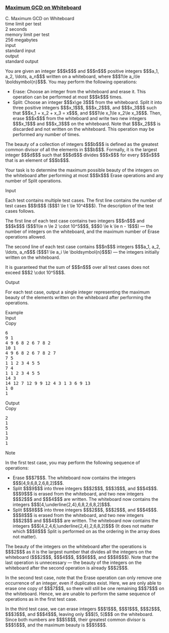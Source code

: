 <h3><a href="https://codeforces.com/contest/2156/problem/C" target="_blank" rel="noopener noreferrer">Maximum GCD on Whiteboard</a></h3>

<div class="header"><div class="title">C. Maximum GCD on Whiteboard</div><div class="time-limit"><div class="property-title">time limit per test</div>2 seconds</div><div class="memory-limit"><div class="property-title">memory limit per test</div>256 megabytes</div><div class="input-file input-standard"><div class="property-title">input</div>standard input</div><div class="output-file output-standard"><div class="property-title">output</div>standard output</div></div><div><p> </p><p>You are given an integer $$$k$$$ and $$$n$$$ positive integers $$$a_1, a_2, \ldots, a_n$$$ written on a whiteboard, where $$$1\le a_i\le \boldsymbol{n}$$$. You may perform the following operations:</p><ul> <li> <span class="tex-font-style-bf">Erase</span>: Choose an integer from the whiteboard and erase it. This operation can be performed at most $$$k$$$ times. </li><li> <span class="tex-font-style-bf">Split</span>: Choose an integer $$$x\ge 3$$$ from the whiteboard. Split it into three positive integers $$$x_1$$$, $$$x_2$$$, and $$$x_3$$$ such that $$$x_1 + x_2 + x_3 = x$$$, and $$$1\le x_1\le x_2\le x_3$$$. Then, erase $$$x$$$ from the whiteboard and write two new integers $$$x_1$$$ and $$$x_3$$$ on the whiteboard. Note that $$$x_2$$$ is <span class="tex-font-style-bf">discarded</span> and <span class="tex-font-style-bf">not</span> written on the whiteboard. This operation may be performed any number of times. </li></ul><p>The <span class="tex-font-style-it">beauty</span> of a collection of integers $$$b$$$ is defined as the greatest common divisor of all the elements in $$$b$$$. Formally, it is the largest integer $$$d$$$ such that $$$d$$$ divides $$$x$$$ for every $$$x$$$ that is an element of $$$b$$$.</p><p>Your task is to determine the maximum possible beauty of the integers on the whiteboard after performing at most $$$k$$$ <span class="tex-font-style-bf">Erase</span> operations and any number of <span class="tex-font-style-bf">Split</span> operations.</p></div><div class="input-specification"><div class="section-title">Input</div><p>Each test contains multiple test cases. The first line contains the number of test cases $$$t$$$ ($$$1 \le t \le 10^4$$$). The description of the test cases follows. </p><p>The first line of each test case contains two integers $$$n$$$ and $$$k$$$ ($$$1\le n \le 2 \cdot 10^5$$$, $$$0 \le k \le n - 1$$$) — the number of integers on the whiteboard, and the maximum number of <span class="tex-font-style-bf">Erase</span> operations allowed.</p><p>The second line of each test case contains $$$n$$$ integers $$$a_1, a_2, \ldots, a_n$$$ ($$$1 \le a_i \le \boldsymbol{n}$$$) — the integers initially written on the whiteboard.</p><p>It is guaranteed that the sum of $$$n$$$ over all test cases does not exceed $$$2 \cdot 10^5$$$. </p></div><div class="output-specification"><div class="section-title">Output</div><p>For each test case, output a single integer representing the maximum beauty of the elements written on the whiteboard after performing the operations.</p></div><div class="sample-tests"><div class="section-title">Example</div><div class="sample-test"><div class="input"><div class="title">Input<div title="Copy" data-clipboard-target="#id003968868684398358" id="id005199810723344395" class="input-output-copier">Copy</div></div><pre id="id003968868684398358"><div class="test-example-line test-example-line-even test-example-line-0">6</div><div class="test-example-line test-example-line-odd test-example-line-1">9 1</div><div class="test-example-line test-example-line-odd test-example-line-1">4 9 6 8 2 6 7 8 2</div><div class="test-example-line test-example-line-even test-example-line-2">10 1</div><div class="test-example-line test-example-line-even test-example-line-2">4 9 6 8 2 6 7 8 2 7</div><div class="test-example-line test-example-line-odd test-example-line-3">7 5</div><div class="test-example-line test-example-line-odd test-example-line-3">1 1 2 3 4 5 5</div><div class="test-example-line test-example-line-even test-example-line-4">7 4</div><div class="test-example-line test-example-line-even test-example-line-4">1 1 2 3 4 5 5</div><div class="test-example-line test-example-line-odd test-example-line-5">14 3</div><div class="test-example-line test-example-line-odd test-example-line-5">14 12 7 12 9 9 12 4 3 1 3 6 9 13</div><div class="test-example-line test-example-line-even test-example-line-6">1 0</div><div class="test-example-line test-example-line-even test-example-line-6">1</div></pre></div><div class="output"><div class="title">Output<div title="Copy" data-clipboard-target="#id009492421241136684" id="id00625060896445948" class="input-output-copier">Copy</div></div><pre id="id009492421241136684"><div class="test-example-line test-example-line-odd test-example-line-1">2</div><div class="test-example-line test-example-line-even test-example-line-2">1</div><div class="test-example-line test-example-line-odd test-example-line-3">5</div><div class="test-example-line test-example-line-even test-example-line-4">1</div><div class="test-example-line test-example-line-odd test-example-line-5">3</div><div class="test-example-line test-example-line-even test-example-line-6">1</div></pre></div></div></div><div class="note"><div class="section-title">Note</div><p>In the first test case, you may perform the following sequence of operations:</p><ul> <li> <span class="tex-font-style-bf">Erase</span> $$$7$$$. The whiteboard now contains the integers $$$[4,9,6,8,2,6,8,2]$$$. </li><li> <span class="tex-font-style-bf">Split</span> $$$9$$$ into three integers $$$2$$$, $$$3$$$, and $$$4$$$. $$$9$$$ is erased from the whiteboard, and two new integers $$$2$$$ and $$$4$$$ are written. The whiteboard now contains the integers $$$[4,\underline{2,4},6,8,2,6,8,2]$$$. </li><li> <span class="tex-font-style-bf">Split</span> $$$8$$$ into three integers $$$2$$$, $$$2$$$, and $$$4$$$. $$$8$$$ is erased from the whiteboard, and two new integers $$$2$$$ and $$$4$$$ are written. The whiteboard now contains the integers $$$[4,2,4,6,\underline{2,4},2,6,8,2]$$$ (It does not matter which $$$8$$$ <span class="tex-font-style-bf">Split</span> is performed on as the ordering in the array does not matter). </li></ul><p>The beauty of the integers on the whiteboard after the operations is $$$2$$$ as it is the largest number that divides all the integers on the whiteboard ($$$2$$$, $$$4$$$, $$$6$$$, and $$$8$$$). Note that the last operation is unnecessary — the beauty of the integers on the whiteboard after the second operation is already $$$2$$$.</p><p>In the second test case, note that the <span class="tex-font-style-bf">Erase</span> operation can only remove one occurrence of an integer, even if duplicates exist. Here, we are only able to erase one copy of $$$7$$$, so there will still be one remaining $$$7$$$ on the whiteboard. Hence, we are unable to perform the same sequence of operations as in the first test case.</p><p>In the third test case, we can erase integers $$$1$$$, $$$1$$$, $$$2$$$, $$$3$$$, and $$$4$$$, leaving only $$$[5, 5]$$$ on the whiteboard. Since both numbers are $$$5$$$, their greatest common divisor is $$$5$$$, and the maximum beauty is $$$5$$$.</p></div>